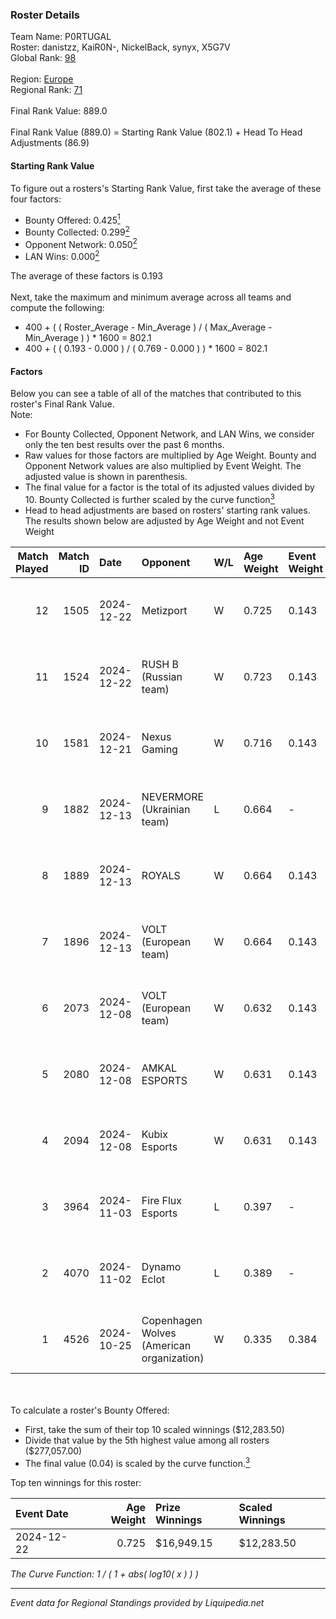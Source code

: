 ### Roster Details<br />
Team Name: P0RTUGAL<br />
Roster: danistzz, KaiR0N-, NickelBack, synyx, X5G7V<br />
Global Rank: [98](../standings_global.md)<br />
<br />
Region: [Europe]( ../standings_europe.md)<br />
Regional Rank: [71]( ../standings_europe.md)<br />
<br />
Final Rank Value:  889.0<br />
<br />
Final Rank Value (889.0) = Starting Rank Value (802.1) + Head To Head Adjustments (86.9)<br />

#### Starting Rank Value<br />
To figure out a rosters's Starting Rank Value, first take the average of these four factors:<br />
- Bounty Offered: 0.425[<sup>1</sup>](#table2)
- Bounty Collected: 0.299[<sup>2</sup>](#table1)
- Opponent Network: 0.050[<sup>2</sup>](#table1)
- LAN Wins: 0.000[<sup>2</sup>](#table1)

The average of these factors is 0.193<br />
<br />
Next, take the maximum and minimum average across all teams and compute the following:<br />
- 400 + ( ( Roster_Average - Min_Average ) / ( Max_Average - Min_Average ) ) * 1600 = 802.1
- 400 + ( ( 0.193 - 0.000 ) / ( 0.769 - 0.000 ) ) * 1600 = 802.1


#### Factors<br />
Below you can see a table of all of the matches that contributed to this roster's Final Rank Value.<br />
Note:<br />

- For Bounty Collected, Opponent Network, and LAN Wins, we consider only the ten best results over the past 6 months.
- Raw values for those factors are multiplied by Age Weight. Bounty and Opponent Network values are also multiplied by Event Weight. The adjusted value is shown in parenthesis.
- The final value for a factor is the total of its adjusted values divided by 10. Bounty Collected is further scaled by the curve function[<sup>3</sup>](#curveFunction)
- Head to head adjustments are based on rosters' starting rank values. The results shown below are adjusted by Age Weight and not Event Weight
<span id="table1"></span><br />


| Match Played | Match ID | Date       | Opponent                                  | W/L | Age Weight | Event Weight | Bounty Collected | Opponent Network | LAN Wins  | H2H Adj. | Roster                                      |
| -: | -: | :- | :- | :- | :- | :- | :- | :- | :- | -: | :- |
|           12 |     1505 | 2024-12-22 | Metizport                                 | W   | 0.725      | 0.143        | 0.087 (0.009)    | 0.517 (0.054)    | 0 (0.000) |    17.71 | danistzz, KaiR0N-, NickelBack, synyx, X5G7V |
|           11 |     1524 | 2024-12-22 | RUSH B (Russian team)                     | W   | 0.723      | 0.143        | 0.032 (0.003)    | 0.984 (0.102)    | 0 (0.000) |    15.24 | danistzz, KaiR0N-, NickelBack, synyx, X5G7V |
|           10 |     1581 | 2024-12-21 | Nexus Gaming                              | W   | 0.716      | 0.143        | 0.219 (0.022)    | 0.808 (0.083)    | 0 (0.000) |    18.13 | danistzz, KaiR0N-, NickelBack, synyx, X5G7V |
|            9 |     1882 | 2024-12-13 | NEVERMORE (Ukrainian team)                | L   | 0.664      | -            | -                | -                | -         |   -10.13 | danistzz, glowiing, KaiR0N-, synyx, X5G7V   |
|            8 |     1889 | 2024-12-13 | ROYALS                                    | W   | 0.664      | 0.143        | 0.005 (0.000)    | 0.202 (0.019)    | 0 (0.000) |     6.82 | danistzz, glowiing, KaiR0N-, synyx, X5G7V   |
|            7 |     1896 | 2024-12-13 | VOLT (European team)                      | W   | 0.664      | 0.143        | 0.003 (0.000)    | 0.166 (0.016)    | 0 (0.000) |     7.14 | danistzz, glowiing, KaiR0N-, synyx, X5G7V   |
|            6 |     2073 | 2024-12-08 | VOLT (European team)                      | W   | 0.632      | 0.143        | 0.003 (0.000)    | 0.166 (0.015)    | 0 (0.000) |     7.16 | danistzz, KaiR0N-, NickelBack, synyx, X5G7V |
|            5 |     2080 | 2024-12-08 | AMKAL ESPORTS                             | W   | 0.631      | 0.143        | 0.020 (0.002)    | 0.386 (0.035)    | 0 (0.000) |    10.29 | danistzz, KaiR0N-, NickelBack, synyx, X5G7V |
|            4 |     2094 | 2024-12-08 | Kubix Esports                             | W   | 0.631      | 0.143        | 0.053 (0.005)    | 0.494 (0.045)    | 0 (0.000) |    13.26 | danistzz, KaiR0N-, NickelBack, synyx, X5G7V |
|            3 |     3964 | 2024-11-03 | Fire Flux Esports                         | L   | 0.397      | -            | -                | -                | -         |    -3.67 | danistzz, KaiR0N-, rexxie, TruNiQ, X5G7V    |
|            2 |     4070 | 2024-11-02 | Dynamo Eclot                              | L   | 0.389      | -            | -                | -                | -         |    -1.81 | danistzz, KaiR0N-, rexxie, TruNiQ, X5G7V    |
|            1 |     4526 | 2024-10-25 | Copenhagen Wolves (American organization) | W   | 0.335      | 0.384        | 0.019 (0.002)    | 1.000 (0.129)    | 0 (0.000) |     6.78 | danistzz, KaiR0N-, rexxie, TruNiQ, X5G7V    |

<br />
<span id="table2"></span><br />
To calculate a roster's Bounty Offered:<br />

- First, take the sum of their top 10 scaled winnings ($12,283.50)
- Divide that value by the 5th highest value among all rosters ($277,057.00)
- The final value (0.04) is scaled by the curve function.[<sup>3</sup>](#curveFunction)

Top ten winnings for this roster:<br />

| Event Date | Age Weight | Prize Winnings | Scaled Winnings |
| :- | -: | :- | :- |
| 2024-12-22 |      0.725 | $16,949.15     | $12,283.50      |


<span id="curveFunction"></span>_The Curve Function: 1 / ( 1 + abs( log10( x ) ) )_<br />

---
_Event data for Regional Standings provided by Liquipedia.net_<br />
